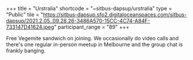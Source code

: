 +++
title = "Urstralia"
shortcode = "~sitbus-dapsup/urstralia"
type = "Public"
tile = "https://sitbus-dapsup.sfo2.digitaloceanspaces.com/sitbus-dapsup/2021.2.05..09.28.26-3486A570-15CC-4C74-A84F-733147D41624.jpeg"
participant_range = "89"
+++

Free Vegemite sandwich on joining. We occasionally do video calls and there's one regular in-person meetup in Melbourne and the group chat is frankly banging.
